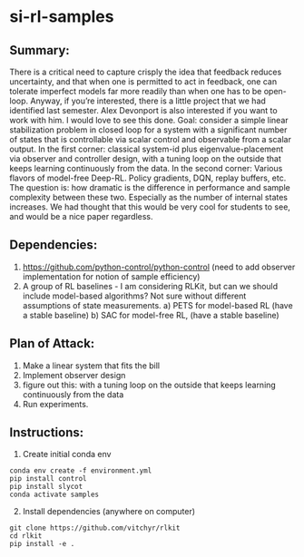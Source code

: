 # si-rl-samples

Summary:
--------

There is a critical need to capture crisply the idea that feedback reduces uncertainty, and that when one is permitted to act in feedback, one can tolerate imperfect models far more readily than when one has to be open-loop.
Anyway, if you’re interested, there is a little project that we had identified last semester. Alex Devonport is also interested if you want to work with him. I would love to see this done.
Goal: consider a simple linear stabilization problem in closed loop for a system with a significant number of states that is controllable via scalar control and observable from a scalar output.
In the first corner: classical system-id plus eigenvalue-placement via observer and controller design, with a tuning loop on the outside that keeps learning continuously from the data.
In the second corner: Various flavors of model-free Deep-RL. Policy gradients, DQN, replay buffers, etc.
The question is: how dramatic is the difference in performance and sample complexity between these two.  Especially as the number of internal states increases.
We had thought that this would be very cool for students to see, and would be a nice paper regardless.

Dependencies:
-------------
1. https://github.com/python-control/python-control (need to add observer implementation for notion of sample efficiency)
2. A group of RL baselines - I am considering RLKit, but can we should include model-based algorithms? Not sure without different assumptions of state measurements.
  a) PETS for model-based RL (have a stable baseline)
  b) SAC for model-free RL, (have a stable baseline)

Plan of Attack:
---------------
1. Make a linear system that fits the bill
2. Implement observer design
3. figure out this: with a tuning loop on the outside that keeps learning continuously from the data
4. Run experiments.


Instructions:
-----------------
1. Create initial conda env
```
conda env create -f environment.yml
pip install control 
pip install slycot
conda activate samples
```
2. Install dependencies (anywhere on computer)
```
git clone https://github.com/vitchyr/rlkit
cd rlkit 
pip install -e .
```
